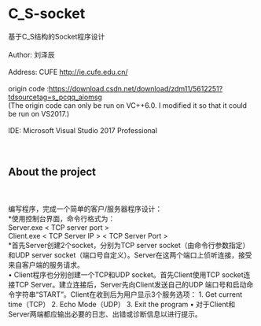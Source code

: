 # C_S-socket
 基于C_S结构的Socket程序设计
<br/>
<br/>
Author: 刘泽辰
<br/>
<br/>
Address: CUFE http://ie.cufe.edu.cn/
<br/>
<br/>
origin code :https://download.csdn.net/download/zdm11/5612251?tdsourcetag=s_pcqq_aiomsg
<br/>
(The origin code can only be run on VC++6.0. I modified it so that it could be run on VS2017.)
<br/>
<br/>
IDE: Microsoft Visual Studio 2017 Professional
<br/>
<br/>
<br/>
## About the project
<br/>
<br/>
编写程序，完成一个简单的客户/服务器程序设计：<br/>
*使用控制台界面，命令行格式为：<br/>
   Server.exe < TCP server port > <br>
   Client.exe < TCP Server IP > < TCP Server Port > <br>
*首先Server创建2个socket，分别为TCP server socket（由命令行参数指定）和UDP server socket（端口号自定义）。Server在这两个端口上侦听连接，接受来自客户端的服务请求。 <br/>
•	Client程序也分别创建一个TCP和UDP socket。首先Client使用TCP socket连接TCP Server。建立连接后，Server先向Client发送自己的UDP 端口号和启动命令字符串“START”。Client在收到后为用户显示3个服务选项：
   1. Get current time（TCP）
   2. Echo Mode（UDP）
   3. Exit the program
•	对于Client和Server两端都应输出必要的日志、出错或诊断信息以进行提示。

